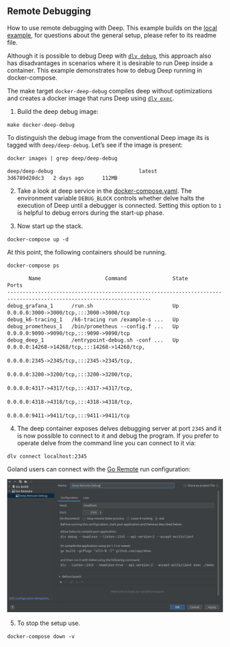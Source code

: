 ## Remote Debugging

How to use remote debugging with Deep. This example builds on the [local example](../local), for 
questions about the general setup, please refer to its readme file.

Although it is possible to debug Deep with [`dlv debug`](https://github.com/go-delve/delve/blob/master/Documentation/usage/dlv_debug.md), 
this approach also has disadvantages in scenarios where it is desirable to run Deep inside a container. 
This example demonstrates how to debug Deep running in docker-compose.

The make target `docker-deep-debug` compiles deep without optimizations and creates a docker 
image that runs Deep using [`dlv exec`](https://github.com/go-delve/delve/blob/master/Documentation/usage/dlv_exec.md).

1. Build the deep debug image:

```console
make docker-deep-debug
```

To distinguish the debug image from the conventional Deep image its is tagged with `deep/deep-debug`. Let’s see if the image is present:

```console
docker images | grep deep/deep-debug
```
```
deep/deep-debug                            latest                         3d6789d20dc3   2 days ago      112MB
```

2. Take a look at deep service in the [docker-compose.yaml](./docker-compose.yaml). The environment
variable `DEBUG_BLOCK` controls whether delve halts the execution of Deep until a debugger is connected.
Setting this option to `1` is helpful to debug errors during the start-up phase.

3. Now start up the stack.

```console
docker-compose up -d
```

At this point, the following containers should be running.

```console
docker-compose ps
```
```
       Name                     Command               State                            Ports                         
---------------------------------------------------------------------------------------------------------------------
debug_grafana_1      /run.sh                          Up      0.0.0.0:3000->3000/tcp,:::3000->3000/tcp               
debug_k6-tracing_1   /k6-tracing run /example-s ...   Up                                                             
debug_prometheus_1   /bin/prometheus --config.f ...   Up      0.0.0.0:9090->9090/tcp,:::9090->9090/tcp               
debug_deep_1         /entrypoint-debug.sh -conf ...   Up      0.0.0.0:14268->14268/tcp,:::14268->14268/tcp,          
                                                              0.0.0.0:2345->2345/tcp,:::2345->2345/tcp,              
                                                              0.0.0.0:3200->3200/tcp,:::3200->3200/tcp,              
                                                              0.0.0.0:4317->4317/tcp,:::4317->4317/tcp,              
                                                              0.0.0.0:4318->4318/tcp,:::4318->4318/tcp,              
                                                              0.0.0.0:9411->9411/tcp,:::9411->9411/tcp 
```

4. The deep container exposes delves debugging server at port `2345` and it is now possible to 
connect to it and debug the program. If you prefer to operate delve from the command line you can connect to it via:

```console
dlv connect localhost:2345
```

Goland users can connect with the [Go Remote](https://www.jetbrains.com/help/go/go-remote.html) run 
configuration:

![Go Remote](./goland-remote-debug.png)

5. To stop the setup use.

```console
docker-compose down -v
```
